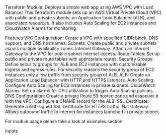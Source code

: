 Terraform Module: Deploys a simple web app using AWS VPC with Load Balancer
This Terraform module sets up an AWS Virtual Private Cloud (VPC) with public and private subnets, an Application Load Balancer (ALB), and associated resources. It also includes Auto Scaling for EC2 instances and CloudWatch Alarms for monitoring.

Features
VPC Configuration: Create a VPC with specified CIDR block, DNS support, and DNS hostnames.
Subnets: Create public and private subnets across multiple availability zones.
Internet Gateway: Attach an Internet Gateway to the VPC for public subnet internet access.
Route Tables: Set up public and private route tables with appropriate routes.
Security Groups: Define security groups for ALB and EC2 instances with customizable ingress and egress rules. For security reasons the security group of EC2 instances only allow traffic from security group of ALB.
ALB: Create an Application Load Balancer with HTTP and HTTPS listeners.
Auto Scaling: Configure Auto Scaling for EC2 instances in private subnets.
CloudWatch Alarms: Set up alarms for CPU utilization to trigger Auto Scaling policies.
DNS Configuration: Create a private Route 53 hosted zone and associate it with the VPC. Configure a CNAME record for the ALB.
SSL Certificate: Generate a self-signed SSL certificate for HTTPS traffic.
Nat Gateway: Allows outbound traffic to internet for instances launched in private subnet.

For module usage please take a look at examples section

Inputs

